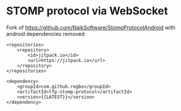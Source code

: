 # STOMP protocol via WebSocket

Fork of https://github.com/NaikSoftware/StompProtocolAndroid with android dependencies removed

	<repositories>
		<repository>
		    <id>jitpack.io</id>
		    <url>https://jitpack.io</url>
		</repository>
	</repositories>
  
  	<dependency>
	    <groupId>com.github.regbo</groupId>
	    <artifactId>lfp-stomp-protocol</artifactId>
	    <version>{{LATEST}}</version>
	</dependency>
